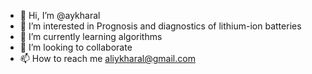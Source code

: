 - 👋 Hi, I’m @aykharal
- 👀 I’m interested in Prognosis and diagnostics of lithium-ion batteries
- 🌱 I’m currently learning algorithms
- 💞️ I’m looking to collaborate 
- 📫 How to reach me aliykharal@gmail.com

<!---
aykharal/aykharal is a ✨ special ✨ repository because its `README.md` (this file) appears on your GitHub profile.
You can click the Preview link to take a look at your changes.
--->

